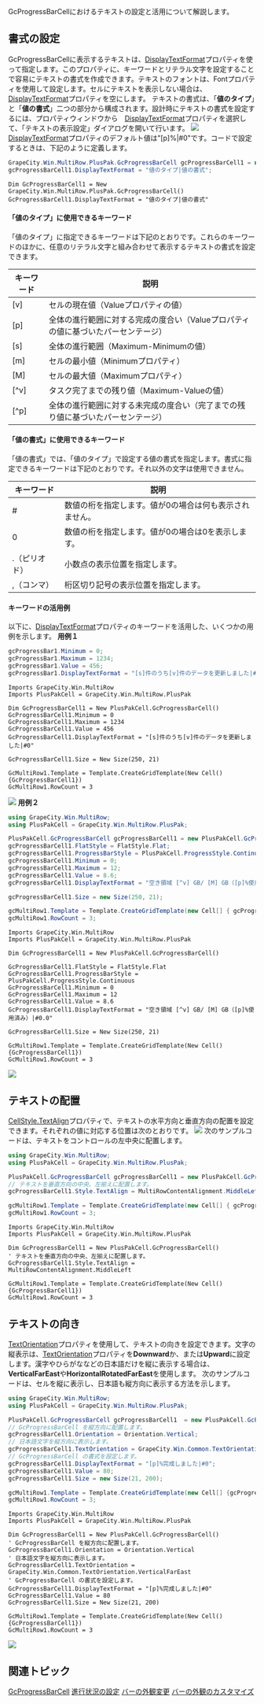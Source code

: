GcProgressBarCellにおけるテキストの設定と活用について解説します。

## 書式の設定

GcProgressBarCellに表示するテキストは、[DisplayTextFormat](gcdocsite__documentlink?toc-item-id=8a2b7d90-57ce-45d7-ac15-daee7efea571)プロパティを使って指定します。このプロパティに、キーワードとリテラル文字を設定することで容易にテキストの書式を作成できます。テキストのフォントは、Fontプロパティを使用して設定します。セルにテキストを表示しない場合は、[DisplayTextFormat](gcdocsite__documentlink?toc-item-id=8a2b7d90-57ce-45d7-ac15-daee7efea571)プロパティを空にします。
テキストの書式は、「**値のタイプ**」と「**値の書式**」二つの部分から構成されます。設計時にテキストの書式を設定するには、プロパティウィンドウから　[DisplayTextFormat](gcdocsite__documentlink?toc-item-id=8a2b7d90-57ce-45d7-ac15-daee7efea571)プロパティを選択して、「テキストの表示設定」ダイアログを開いて行います。
![](/DOCUMENT_SITE_LINK_PREFIX_HERE/document-site-files/images/f148c511-6e98-4b55-9904-150a375d5825/images/ppimages/gcprogressbar/textformatdialog.png)
[DisplayTextFormat](gcdocsite__documentlink?toc-item-id=8a2b7d90-57ce-45d7-ac15-daee7efea571)プロパティのデフォルト値は"\[p\]%\|\#0"です。コードで設定するときは、下記のように定義します。

```csharp
GrapeCity.Win.MultiRow.PlusPak.GcProgressBarCell gcProgressBarCell1 = new GrapeCity.Win.MultiRow.PlusPak.GcProgressBarCell();
gcProgressBarCell1.DisplayTextFormat = "値のタイプ|値の書式";
```

```vbnet
Dim GcProgressBarCell1 = New GrapeCity.Win.MultiRow.PlusPak.GcProgressBarCell()
GcProgressBarCell1.DisplayTextFormat = "値のタイプ|値の書式"
```

#### 「値のタイプ」に使用できるキーワード

「値のタイプ」に指定できるキーワードは下記のとおりです。これらのキーワードのほかに、任意のリテラル文字と組み合わせて表示するテキストの書式を設定できます。

| キーワード | 説明 |
| ----- | --- |
| [v] | セルの現在値（Valueプロパティの値） |
| [p] | 全体の進行範囲に対する完成の度合い（Valueプロパティの値に基づいたパーセンテージ） |
| [s] | 全体の進行範囲（Maximum-Minimumの値） |
| [m] | セルの最小値（Minimumプロパティ） |
| [M] | セルの最大値（Maximumプロパティ） |
| [^v] | タスク完了までの残り値（Maximum-Valueの値） |
| [^p] | 全体の進行範囲に対する未完成の度合い（完了までの残り値に基づいたパーセンテージ） |

#### 「値の書式」に使用できるキーワード

「値の書式」では、「値のタイプ」で設定する値の書式を指定します。書式に指定できるキーワードは下記のとおりです。それ以外の文字は使用できません。

| キーワード | 説明 |
| ----- | --- |
| # | 数値の桁を指定します。値が0の場合は何も表示されません。 |
| 0 | 数値の桁を指定します。値が0の場合は0を表示します。 |
| .（ピリオド） | 小数点の表示位置を指定します。 |
| ,（コンマ） | 桁区切り記号の表示位置を指定します。 |

#### キーワードの活用例

以下に、[DisplayTextFormat](gcdocsite__documentlink?toc-item-id=8a2b7d90-57ce-45d7-ac15-daee7efea571)プロパティのキーワードを活用した、いくつかの用例を示します。
**用例１**

```csharp
gcProgressBar1.Minimum = 0;
gcProgressBar1.Maximum = 1234;
gcProgressBar1.Value = 456;
gcProgressBar1.DisplayTextFormat = "[s]件のうち[v]件のデータを更新しました|#0";
```

```vbnet
Imports GrapeCity.Win.MultiRow
Imports PlusPakCell = GrapeCity.Win.MultiRow.PlusPak

Dim GcProgressBarCell1 = New PlusPakCell.GcProgressBarCell()
GcProgressBarCell1.Minimum = 0
GcProgressBarCell1.Maximum = 1234
GcProgressBarCell1.Value = 456
GcProgressBarCell1.DisplayTextFormat = "[s]件のうち[v]件のデータを更新しました|#0"

GcProgressBarCell1.Size = New Size(250, 21)

GcMultiRow1.Template = Template.CreateGridTemplate(New Cell() {GcProgressBarCell1})
GcMultiRow1.RowCount = 3
```

![](/DOCUMENT_SITE_LINK_PREFIX_HERE/document-site-files/images/f148c511-6e98-4b55-9904-150a375d5825/images/ppimages/gcprogressbar/usecase1.png)
**用例２**

```csharp
using GrapeCity.Win.MultiRow;
using PlusPakCell = GrapeCity.Win.MultiRow.PlusPak;

PlusPakCell.GcProgressBarCell gcProgressBarCell1 = new PlusPakCell.GcProgressBarCell();
gcProgressBarCell1.FlatStyle = FlatStyle.Flat;
gcProgressBarCell1.ProgressBarStyle = PlusPakCell.ProgressStyle.Continuous;
gcProgressBarCell1.Minimum = 0;
gcProgressBarCell1.Maximum = 12;
gcProgressBarCell1.Value = 8.6;
gcProgressBarCell1.DisplayTextFormat = "空き領域 [^v] GB/ [M] GB（[p]%使用済み）|#0.0";

gcProgressBarCell1.Size = new Size(250, 21);

gcMultiRow1.Template = Template.CreateGridTemplate(new Cell[] { gcProgressBarCell1 });
gcMultiRow1.RowCount = 3;
```

```vbnet
Imports GrapeCity.Win.MultiRow
Imports PlusPakCell = GrapeCity.Win.MultiRow.PlusPak

Dim GcProgressBarCell1 = New PlusPakCell.GcProgressBarCell()

GcProgressBarCell1.FlatStyle = FlatStyle.Flat
GcProgressBarCell1.ProgressBarStyle = PlusPakCell.ProgressStyle.Continuous
GcProgressBarCell1.Minimum = 0
GcProgressBarCell1.Maximum = 12
GcProgressBarCell1.Value = 8.6
GcProgressBarCell1.DisplayTextFormat = "空き領域 [^v] GB/ [M] GB（[p]%使用済み）|#0.0"

GcProgressBarCell1.Size = New Size(250, 21)

GcMultiRow1.Template = Template.CreateGridTemplate(New Cell() {GcProgressBarCell1})
GcMultiRow1.RowCount = 3
```

![](/DOCUMENT_SITE_LINK_PREFIX_HERE/document-site-files/images/f148c511-6e98-4b55-9904-150a375d5825/images/ppimages/gcprogressbar/usecase2.png)

## テキストの配置

[CellStyle.TextAlign](gcdocsite__documentlink?toc-item-id=beec93b5-d772-4afe-a027-cc7292f523ec)プロパティで、テキストの水平方向と垂直方向の配置を設定できます。それぞれの値に対応する位置は次のとおりです。
![](/DOCUMENT_SITE_LINK_PREFIX_HERE/document-site-files/images/f148c511-6e98-4b55-9904-150a375d5825/images/ppimages/gcprogressbar/textalign.png)
次のサンプルコードは、テキストをコントロールの左中央に配置します。

```csharp
using GrapeCity.Win.MultiRow;
using PlusPakCell = GrapeCity.Win.MultiRow.PlusPak;

PlusPakCell.GcProgressBarCell gcProgressBarCell1 = new PlusPakCell.GcProgressBarCell();
// テキストを垂直方向の中央、左揃えに配置します。
gcProgressBarCell1.Style.TextAlign = MultiRowContentAlignment.MiddleLeft;

gcMultiRow1.Template = Template.CreateGridTemplate(new Cell[] { gcProgressBarCell1 });
gcMultiRow1.RowCount = 3;
```

```vbnet
Imports GrapeCity.Win.MultiRow
Imports PlusPakCell = GrapeCity.Win.MultiRow.PlusPak

Dim GcProgressBarCell1 = New PlusPakCell.GcProgressBarCell()
' テキストを垂直方向の中央、左揃えに配置します。
GcProgressBarCell1.Style.TextAlign = MultiRowContentAlignment.MiddleLeft

GcMultiRow1.Template = Template.CreateGridTemplate(New Cell() {GcProgressBarCell1})
GcMultiRow1.RowCount = 3
```

## テキストの向き

[TextOrientation](gcdocsite__documentlink?toc-item-id=5390195d-f3ac-4da0-8fda-e79b5a6aebc6)プロパティを使用して、テキストの向きを設定できます。文字の縦表示は、[TextOrientation](gcdocsite__documentlink?toc-item-id=5390195d-f3ac-4da0-8fda-e79b5a6aebc6)プロパティを**Downward**か、または**Upward**に設定します。漢字やひらがななどの日本語だけを縦に表示する場合は、**VerticalFarEast**や**HorizontalRotatedFarEast**を使用します。
次のサンプルコードは、セルを縦に表示し、日本語も縦方向に表示する方法を示します。

```csharp
using GrapeCity.Win.MultiRow;
using PlusPakCell = GrapeCity.Win.MultiRow.PlusPak;

PlusPakCell.GcProgressBarCell gcProgressBarCell1  = new PlusPakCell.GcProgressBarCell();
// GcProgressBarCell を縦方向に配置します。 
gcProgressBarCell1.Orientation = Orientation.Vertical;
// 日本語文字を縦方向に表示します。 
gcProgressBarCell1.TextOrientation = GrapeCity.Win.Common.TextOrientation.VerticalFarEast;
// GcProgressBarCell の書式を設定します。
gcProgressBarCell1.DisplayTextFormat = "[p]%完成しました|#0";
gcProgressBarCell1.Value = 80;
gcProgressBarCell1.Size = new Size(21, 200);

gcMultiRow1.Template = Template.CreateGridTemplate(new Cell[] {gcProgressBarCell1});
gcMultiRow1.RowCount = 3;
```

```vbnet
Imports GrapeCity.Win.MultiRow
Imports PlusPakCell = GrapeCity.Win.MultiRow.PlusPak

Dim GcProgressBarCell1 = New PlusPakCell.GcProgressBarCell()
' GcProgressBarCell を縦方向に配置します。 
GcProgressBarCell1.Orientation = Orientation.Vertical
' 日本語文字を縦方向に表示します。 
GcProgressBarCell1.TextOrientation = GrapeCity.Win.Common.TextOrientation.VerticalFarEast
' GcProgressBarCell の書式を設定します。
GcProgressBarCell1.DisplayTextFormat = "[p]%完成しました|#0"
GcProgressBarCell1.Value = 80
GcProgressBarCell1.Size = New Size(21, 200)

GcMultiRow1.Template = Template.CreateGridTemplate(New Cell() {GcProgressBarCell1})
GcMultiRow1.RowCount = 3
```

![](/DOCUMENT_SITE_LINK_PREFIX_HERE/document-site-files/images/f148c511-6e98-4b55-9904-150a375d5825/images/ppimages/gcprogressbar/textorientation.png)

## 関連トピック

[GcProgressBarCell](gcdocsite__documentlink?toc-item-id=baffc55f-be3b-4399-a936-bcf1053e4941)
[進行状況の設定](gcdocsite__documentlink?toc-item-id=5a534f75-5e08-409f-9714-ddbf0375a8cf)
[バーの外観変更](gcdocsite__documentlink?toc-item-id=40d10b7d-a9fc-4f14-a959-d960291edd43)
[バーの外観のカスタマイズ](gcdocsite__documentlink?toc-item-id=8a7faa4d-49bf-4e1d-85fa-ed8781adff25)